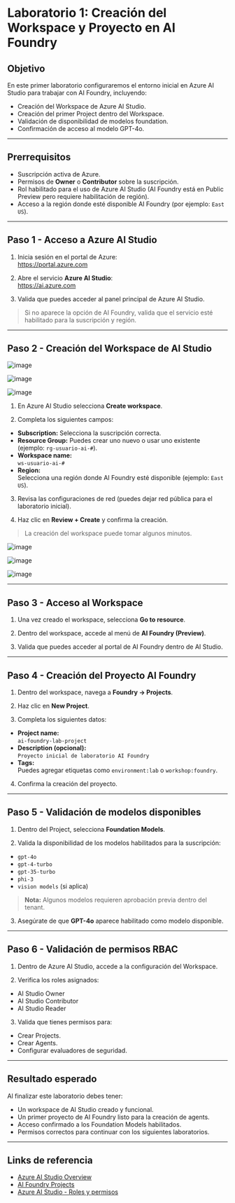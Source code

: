 # Laboratorio 1: Creación del Workspace y Proyecto en AI Foundry

## Objetivo

En este primer laboratorio configuraremos el entorno inicial en Azure AI Studio para trabajar con AI Foundry, incluyendo:

- Creación del Workspace de Azure AI Studio.
- Creación del primer Project dentro del Workspace.
- Validación de disponibilidad de modelos foundation.
- Confirmación de acceso al modelo GPT-4o.

---

## Prerrequisitos

- Suscripción activa de Azure.
- Permisos de **Owner** o **Contributor** sobre la suscripción.
- Rol habilitado para el uso de Azure AI Studio (AI Foundry está en Public Preview pero requiere habilitación de región).
- Acceso a la región donde esté disponible AI Foundry (por ejemplo: `East US`).

---

## Paso 1 - Acceso a Azure AI Studio

1. Inicia sesión en el portal de Azure:  
   https://portal.azure.com

2. Abre el servicio **Azure AI Studio**:  
   https://ai.azure.com

3. Valida que puedes acceder al panel principal de Azure AI Studio.

> Si no aparece la opción de AI Foundry, valida que el servicio esté habilitado para la suscripción y región.

---

## Paso 2 - Creación del Workspace de AI Studio

![image](https://github.com/user-attachments/assets/f7c1e8ba-c595-4eca-87d0-14111e6f93c3)

![image](https://github.com/user-attachments/assets/8e0d1dd3-86ca-4420-a593-bbbf5217d25c)

![image](https://github.com/user-attachments/assets/1a71258c-c8d0-43a9-b881-f30464d68636)



1. En Azure AI Studio selecciona **Create workspace**.

2. Completa los siguientes campos:

- **Subscription:** Selecciona la suscripción correcta.
- **Resource Group:** Puedes crear uno nuevo o usar uno existente (ejemplo: `rg-usuario-ai-#`).
- **Workspace name:**  
  `ws-usuario-ai-#`
- **Region:**  
  Selecciona una región donde AI Foundry esté disponible (ejemplo: `East US`).

3. Revisa las configuraciones de red (puedes dejar red pública para el laboratorio inicial).

4. Haz clic en **Review + Create** y confirma la creación.

> La creación del workspace puede tomar algunos minutos.

![image](https://github.com/user-attachments/assets/1f6bd3d2-27d8-4645-9eb2-e4f346a072a1)

![image](https://github.com/user-attachments/assets/4867663b-6b06-4185-941e-0d07bad5174c)

![image](https://github.com/user-attachments/assets/3870065c-0833-4b18-8e71-c57f7cd04ae7)

---

## Paso 3 - Acceso al Workspace

1. Una vez creado el workspace, selecciona **Go to resource**.

2. Dentro del workspace, accede al menú de **AI Foundry (Preview)**.

3. Valida que puedes acceder al portal de AI Foundry dentro de AI Studio.

---

## Paso 4 - Creación del Proyecto AI Foundry

1. Dentro del workspace, navega a **Foundry → Projects**.

2. Haz clic en **New Project**.

3. Completa los siguientes datos:

- **Project name:**  
  `ai-foundry-lab-project`
- **Description (opcional):**  
  `Proyecto inicial de laboratorio AI Foundry`
- **Tags:**  
  Puedes agregar etiquetas como `environment:lab` o `workshop:foundry`.

4. Confirma la creación del proyecto.

---

## Paso 5 - Validación de modelos disponibles

1. Dentro del Project, selecciona **Foundation Models**.

2. Valida la disponibilidad de los modelos habilitados para la suscripción:

- `gpt-4o`
- `gpt-4-turbo`
- `gpt-35-turbo`
- `phi-3`
- `vision models` (si aplica)

> **Nota:** Algunos modelos requieren aprobación previa dentro del tenant.

3. Asegúrate de que **GPT-4o** aparece habilitado como modelo disponible.

---

## Paso 6 - Validación de permisos RBAC

1. Dentro de Azure AI Studio, accede a la configuración del Workspace.

2. Verifica los roles asignados:

- AI Studio Owner
- AI Studio Contributor
- AI Studio Reader

3. Valida que tienes permisos para:

- Crear Projects.
- Crear Agents.
- Configurar evaluadores de seguridad.

---

## Resultado esperado

Al finalizar este laboratorio debes tener:

- Un workspace de AI Studio creado y funcional.
- Un primer proyecto de AI Foundry listo para la creación de agents.
- Acceso confirmado a los Foundation Models habilitados.
- Permisos correctos para continuar con los siguientes laboratorios.

---

## Links de referencia

- [Azure AI Studio Overview](https://learn.microsoft.com/en-us/azure/ai-studio/overview)
- [AI Foundry Projects](https://learn.microsoft.com/en-us/azure/ai-studio/foundry/projects)
- [Azure AI Studio - Roles y permisos](https://learn.microsoft.com/en-us/azure/ai-studio/roles-permissions)

